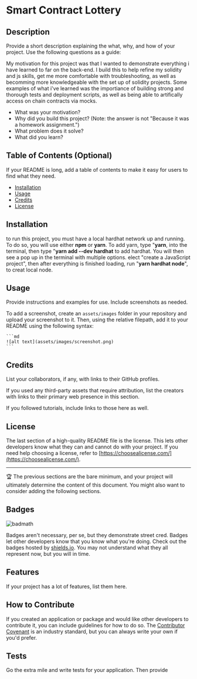 # Smart Contract Lottery

## Description

Provide a short description explaining the what, why, and how of your project. Use the following questions as a guide:

My motivation for this project was that I wanted to demonstrate everything i have learned to far on the back-end. I build this to help refine my solidity and js skills, get me more comfortable with troubleshooting, as well as becomming more knowledgeable with the set up of solidity projects. Some examples of what i've learned was the importiance of building strong and thorough tests and deployment scripts, as well as being able to artifically access on chain contracts via mocks. 

- What was your motivation?
- Why did you build this project? (Note: the answer is not "Because it was a homework assignment.")
- What problem does it solve?
- What did you learn?

## Table of Contents (Optional)

If your README is long, add a table of contents to make it easy for users to find what they need.

- [Installation](#installation)
- [Usage](#usage)
- [Credits](#credits)
- [License](#license)

## Installation



to run this project, you must have a local hardhat network up and running. To do so, you will use either **npm** or **yarn**. To add yarn, type "**yarn**, into the terminal, then type "**yarn add --dev hardhat** to add hardhat. You will then see a pop up in the terminal with multiple options. elect "create a JavaScript project", then after everything is finished loading, run "**yarn hardhat node**", to creat local node.
  

## Usage

Provide instructions and examples for use. Include screenshots as needed.

To add a screenshot, create an `assets/images` folder in your repository and upload your screenshot to it. Then, using the relative filepath, add it to your README using the following syntax:

    ```md
    ![alt text](assets/images/screenshot.png)
    ```

## Credits

List your collaborators, if any, with links to their GitHub profiles.

If you used any third-party assets that require attribution, list the creators with links to their primary web presence in this section.

If you followed tutorials, include links to those here as well.

## License

The last section of a high-quality README file is the license. This lets other developers know what they can and cannot do with your project. If you need help choosing a license, refer to [https://choosealicense.com/](https://choosealicense.com/).

---

🏆 The previous sections are the bare minimum, and your project will ultimately determine the content of this document. You might also want to consider adding the following sections.

## Badges

![badmath](https://img.shields.io/github/languages/top/lernantino/badmath)

Badges aren't necessary, per se, but they demonstrate street cred. Badges let other developers know that you know what you're doing. Check out the badges hosted by [shields.io](https://shields.io/). You may not understand what they all represent now, but you will in time.

## Features

If your project has a lot of features, list them here.

## How to Contribute

If you created an application or package and would like other developers to contribute it, you can include guidelines for how to do so. The [Contributor Covenant](https://www.contributor-covenant.org/) is an industry standard, but you can always write your own if you'd prefer.

## Tests

Go the extra mile and write tests for your application. Then provide
